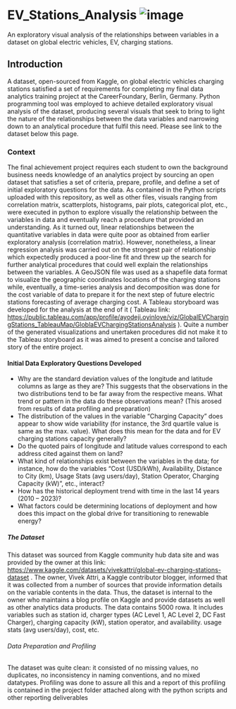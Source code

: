 # EV_Stations_Analysis   ![image](https://github.com/user-attachments/assets/7e599295-5303-430b-ae25-4a224cc78606)

An exploratory visual analysis of the relationships between variables in a dataset on global electric vehicles, EV, charging stations.

## Introduction
A dataset, open-sourced from Kaggle, on global electric vehicles charging stations satisfied a set of requirements for completing my final data analytics training project at the CareerFoundary, Berlin, Germany. Python programming tool was employed to achieve detailed exploratory visual analysis of the dataset, producing several visuals that seek to bring to light the nature of the relationships between the data variables and narrowing down to an analytical procedure that fulfil this need. Please see link to the dataset below this page.

### Context
The final achievement project requires each student to own the background business needs knowledge of an analytics project by sourcing an open dataset that satisfies a set of criteria, prepare, profile, and define a set of initial exploratory questions for the data. As contained in the Python scripts uploaded with this repository, as well as other files, visuals ranging from correlation matrix, scatterplots, histograms, pair plots, categorical plot, etc., were executed in python to explore visually the relationship between the variables in data and eventually reach a procedure that provided an understanding. As it turned out, linear relationships between the quantitative variables in data were quite poor as obtained from earlier exploratory analysis (correlation matrix). However, nonetheless, a linear regression analysis was carried out on the strongest pair of relationship which expectedly produced a poor-line fit and threw up the search for further analytical procedures that could well explain the relationships between the variables. A GeoJSON file was used as a shapefile data format to visualize the geographic coordinates locations of the charging stations while, eventually, a time-series analysis and decomposition was done for the cost variable of data to prepare it for the next step of future electric stations forecasting of average charging cost. A Tableau storyboard was developed for the analysis at the end of it ( Tableau link: https://public.tableau.com/app/profile/ayodeji.oyinloye/viz/GlobalEVChargingStations_TableauMap/GloblaEVChargingStationsAnalysis ). Quite a number of the generated visualizations and unertaken procedures did not make it to the Tableau storyboard as it was aimed to present a concise and tailored story of the entire project.

#### Initial Data Exploratory Questions Developed
-	Why are the standard deviation values of the longitude and latitude columns as large as they are? This suggests that the observations in the two distributions tend to be far away 
    from the respective means. What trend or pattern in the data do these observations mean? (This arosed from results of data profiling and preparation)
-	The distribution of the values in the variable “Charging Capacity” does appear to show wide variability (for instance, the 3rd quartile value is same as the max. value). What does 
    this mean for the data and for EV charging stations capacity generally?
-	Do the quoted pairs of longitude and latitude values correspond to each address cited against them on land?
-	What kind of relationships exist between the variables in the data; for instance, how do the variables “Cost (USD/kWh), Availability, Distance to City (km), Usage Stats (avg 
    users/day), Station Operator, Charging Capacity (kW)”, etc., interact?
- How has the historical deployment trend with time in the last 14 years (2010 – 2023)?
- What factors could be determining locations of deployment and how does this impact on the global drive for transitioning to renewable energy?

##### The Dataset
This dataset was sourced from Kaggle community hub data site and was provided by the owner at this link: https://www.kaggle.com/datasets/vivekattri/global-ev-charging-stations-dataset  . The owner, Vivek Attri, a Kaggle contributor blogger, informed that it was collected from a number of sources that provide information details on the variable contents in the data. Thus, the dataset is internal to the owner who maintains a blog profile on Kaggle and provide datasets as well as other analytics data products. The data contains 5000 rowa. It includes variables such as station id, charger types (AC Level 1, AC Level 2, DC Fast Charger), charging capacity (kW), station operator, and availability. usage stats (avg users/day), cost, etc.

###### Data Preparation and Profiling
The dataset was quite clean: it consisted of no missing values, no duplicates, no inconsistency in naming conventions, and no mixed datatypes. Profiling was done to assure all this and a report of this profiling is contained in the project folder attached along with the python scripts and other reporting deliverables
